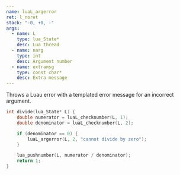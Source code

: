 ```yaml
---
name: luaL_argerror
ret: l_noret
stack: "-0, +0, -"
args:
  - name: L
    type: lua_State*
    desc: Lua thread
  - name: narg
    type: int
    desc: Argument number
  - name: extramsg
    type: const char*
    desc: Extra message
---
```


Throws a Luau error with a templated error message for an incorrect argument.

```cpp title="Example" hl_lines="5-7"
int divide(lua_State* L) {
	double numerator = luaL_checknumber(L, 1);
	double denominator = luaL_checknumber(L, 2);

	if (denominator == 0) {
		luaL_argerror(L, 2, "cannot divide by zero");
	}

	lua_pushnumber(L, numerator / denominator);
	return 1;
}
```
